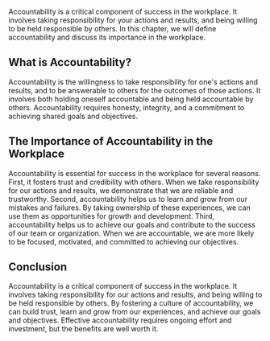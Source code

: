 
Accountability is a critical component of success in the workplace. It involves taking responsibility for your actions and results, and being willing to be held responsible by others. In this chapter, we will define accountability and discuss its importance in the workplace.

What is Accountability?
-----------------------

Accountability is the willingness to take responsibility for one's actions and results, and to be answerable to others for the outcomes of those actions. It involves both holding oneself accountable and being held accountable by others. Accountability requires honesty, integrity, and a commitment to achieving shared goals and objectives.

The Importance of Accountability in the Workplace
-------------------------------------------------

Accountability is essential for success in the workplace for several reasons. First, it fosters trust and credibility with others. When we take responsibility for our actions and results, we demonstrate that we are reliable and trustworthy. Second, accountability helps us to learn and grow from our mistakes and failures. By taking ownership of these experiences, we can use them as opportunities for growth and development. Third, accountability helps us to achieve our goals and contribute to the success of our team or organization. When we are accountable, we are more likely to be focused, motivated, and committed to achieving our objectives.

Conclusion
----------

Accountability is a critical component of success in the workplace. It involves taking responsibility for our actions and results, and being willing to be held responsible by others. By fostering a culture of accountability, we can build trust, learn and grow from our experiences, and achieve our goals and objectives. Effective accountability requires ongoing effort and investment, but the benefits are well worth it.
